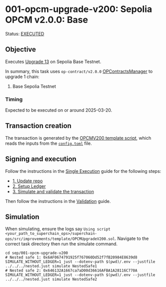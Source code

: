 # 001-opcm-upgrade-v200: Sepolia OPCM v2.0.0: Base

Status: [EXECUTED](https://sepolia.etherscan.io/tx/0xf395e42bb6c86e0efd934d0819b29469784bf46c7cd1df99e5385e49c39cc16b)

## Objective

Executes [Upgrade 13](https://gov.optimism.io/t/upgrade-proposal-13-opcm-and-incident-response-improvements/9739) on Sepolia Base Testnet.

In summary, this task uses `op-contract/v2.0.0` [OPContractsManager](https://github.com/ethereum-optimism/optimism/blob/op-contracts/v2.0.0-rc.1/packages/contracts-bedrock/src/L1/OPContractsManager.sol) to upgrade 1 chain:
1. Base Sepolia Testnet

### Timing

Expected to be executed on or around 2025-03-20.

## Transaction creation

The transaction is generated by the [OPCMV200 template script](../../../template/OPCMUpgradeV200.sol),
which reads the inputs from the [`config.toml`](./config.toml) file.

## Signing and execution

Follow the instructions in the [Single Execution](../../../SINGLE.md) guide for the following steps:

- [1. Update repo](../../../SINGLE.md#1-update-repo)
- [2. Setup Ledger](../../../SINGLE.md#2-setup-ledger)
- [3. Simulate and validate the transaction](../../../SINGLE.md#3-simulate-and-validate-the-transaction)

Then follow the instructions in the [Validation](./VALIDATION.md) guide.

## Simulation

When simulating, ensure the logs say `Using script <your_path_to_superchain_ops>/superchain-ops/src/improvements/template/OPCMUpgradeV200.sol`.
Navigate to the correct task directory then run the simulate command.
```
cd sep/001-opcm-upgrade-v200
# Nested safe 1: 0x6AF0674791925f767060Dd52f7fB20984E8639d8
SIMULATE_WITHOUT_LEDGER=1 just --dotenv-path $(pwd)/.env --justfile ../../../nested.just simulate NestedSafe1
# Nested safe 2: 0x646132A1667ca7aD00d36616AFBA1A28116C770A
SIMULATE_WITHOUT_LEDGER=1 just --dotenv-path $(pwd)/.env --justfile ../../../nested.just simulate NestedSafe2
```

